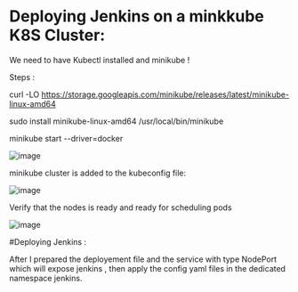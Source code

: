 # Deploying Jenkins on a minkkube K8S Cluster:

We need to have Kubectl installed and minikube !

Steps :

curl -LO https://storage.googleapis.com/minikube/releases/latest/minikube-linux-amd64


sudo install minikube-linux-amd64 /usr/local/bin/minikube

minikube start --driver=docker

![image](https://github.com/user-attachments/assets/ca84bce4-4920-4390-b077-d48602f7e304)

minikube cluster is added to the kubeconfig file:

![image](https://github.com/user-attachments/assets/f680020e-9e6a-404c-88d4-999a6994136f)


Verify that the nodes is ready and ready for scheduling pods

![image](https://github.com/user-attachments/assets/68fdd56d-52ec-4e34-9f44-731acd1bad72)


#Deploying Jenkins :

After I prepared the deployement file and the service with type NodePort which will expose jenkins , then apply the config yaml files in the dedicated namespace jenkins.


